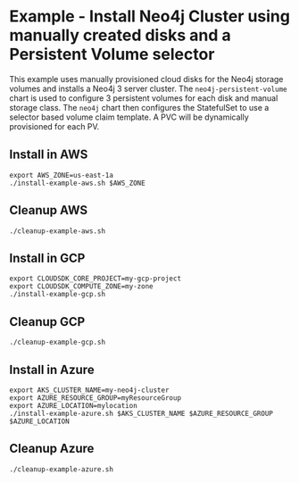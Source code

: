# Example - Install Neo4j Cluster using manually created disks and a Persistent Volume selector

This example uses manually provisioned cloud disks for the Neo4j storage volumes and installs a Neo4j 3 server cluster.
The `neo4j-persistent-volume` chart is used to configure 3 persistent volumes for each disk and manual storage class.
The `neo4j` chart then configures the StatefulSet to use a selector based volume claim template. 
A PVC will be dynamically provisioned for each PV.

## Install in AWS
```shell
export AWS_ZONE=us-east-1a
./install-example-aws.sh $AWS_ZONE
```

## Cleanup AWS
```shell
./cleanup-example-aws.sh
```

## Install in GCP
```shell
export CLOUDSDK_CORE_PROJECT=my-gcp-project
export CLOUDSDK_COMPUTE_ZONE=my-zone
./install-example-gcp.sh
```

## Cleanup GCP
```shell
./cleanup-example-gcp.sh
```

## Install in Azure
```shell
export AKS_CLUSTER_NAME=my-neo4j-cluster
export AZURE_RESOURCE_GROUP=myResourceGroup
export AZURE_LOCATION=mylocation
./install-example-azure.sh $AKS_CLUSTER_NAME $AZURE_RESOURCE_GROUP $AZURE_LOCATION
```

## Cleanup Azure
```shell
./cleanup-example-azure.sh
```
